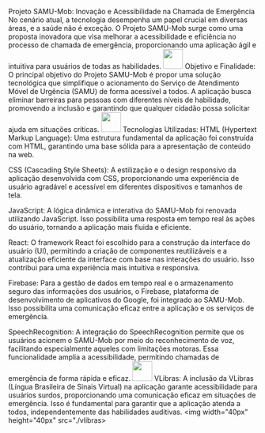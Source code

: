 Projeto SAMU-Mob: Inovação e Acessibilidade na Chamada de Emergência
No cenário atual, a tecnologia desempenha um papel crucial em diversas áreas, e a saúde não é exceção. O Projeto SAMU-Mob surge como uma proposta inovadora que visa melhorar a acessibilidade e eficiência no processo de chamada de emergência, proporcionando uma aplicação ágil e intuitiva para usuários de todas as habilidades.
 <img width="40px" height="40px" src="./telalogin.png">
Objetivo e Finalidade:
O principal objetivo do Projeto SAMU-Mob é propor uma solução tecnológica que simplifique o acionamento do Serviço de Atendimento Móvel de Urgência (SAMU) de forma acessível a todos. A aplicação busca eliminar barreiras para pessoas com diferentes níveis de habilidade, promovendo a inclusão e garantindo que qualquer cidadão possa solicitar ajuda em situações críticas.
<img  width="40px" height="40px"  src="./regulationSamu.png" >
Tecnologias Utilizadas:
HTML (Hypertext Markup Language): Uma estrutura fundamental da aplicação foi construída com HTML, garantindo uma base sólida para a apresentação de conteúdo na web.

CSS (Cascading Style Sheets): A estilização e o design responsivo da aplicação desenvolvida com CSS, proporcionando uma experiência de usuário agradável e acessível em diferentes dispositivos e tamanhos de tela.

JavaScript: A lógica dinâmica e interativa do SAMU-Mob foi renovada utilizando JavaScript. Isso possibilita uma resposta em tempo real às ações do usuário, tornando a aplicação mais fluida e eficiente.

React: O framework React foi escolhido para a construção da interface do usuário (UI), permitindo a criação de componentes reutilizáveis ​​e a atualização eficiente da interface com base nas interações do usuário. Isso contribui para uma experiência mais intuitiva e responsiva.

Firebase: Para a gestão de dados em tempo real e o armazenamento seguro das informações dos usuários, o Firebase, plataforma de desenvolvimento de aplicativos do Google, foi integrado ao SAMU-Mob. Isso possibilita uma comunicação eficaz entre a aplicação e os serviços de emergência.

SpeechRecognition: A integração do SpeechRecognition permite que os usuários acionem o SAMU-Mob por meio do reconhecimento de voz, facilitando especialmente aqueles com limitações motoras. Essa funcionalidade amplia a acessibilidade, permitindo chamadas de emergência de forma rápida e eficaz.
 <img width="40px" height="40px"  src="./speechrecognationfuncio.png" >
VLibras: A inclusão da VLibras (Língua Brasileira de Sinais Virtual) na aplicação garante acessibilidade para usuários surdos, proporcionando uma comunicação eficaz em situações de emergência. Isso é fundamental para garantir que a aplicação atenda a todos, independentemente das habilidades auditivas.
<img width="40px" height="40px"  src="./vlibras>